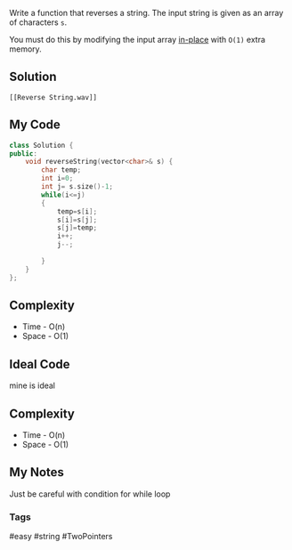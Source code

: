 Write a function that reverses a string. The input string is given as an array of characters `s`.

You must do this by modifying the input array [in-place](https://en.wikipedia.org/wiki/In-place_algorithm) with `O(1)` extra memory.

## Solution

```audio-player
[[Reverse String.wav]]
```

## My Code

```cpp
class Solution {
public:
    void reverseString(vector<char>& s) {
        char temp;
        int i=0;
        int j= s.size()-1;
        while(i<=j)
        {
            temp=s[i];
            s[i]=s[j];
            s[j]=temp;
            i++;
            j--;
            
        }
    }
};
```


## Complexity
- Time - O(n)
- Space - O(1)


## Ideal Code
mine is ideal
## Complexity
- Time - O(n)
- Space - O(1)


## My Notes
Just be careful with condition for while loop


### Tags
#easy #string #TwoPointers 